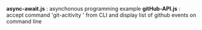 **async-await.js** : asynchonous programming example
**gitHub-API.js** : accept command 'git-acitivity <username>' from CLI and display list of github events on command line

